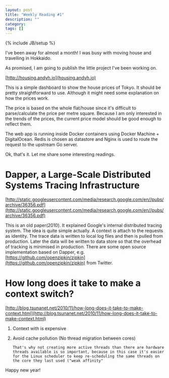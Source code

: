 ```yaml
---
layout: post
title: "Weekly Reading #1"
description: ""
category: 
tags: []
---
```


{% include JB/setup %}

I've been away for almost a month! I was busy with moving house and travelling in Hokkaido. 

As promised, I am going to publish the little project I've been working on. 

[http://housing.andyh.io](housing.andyh.io)

This is a simple dashboard to show the house prices of Tokyo. It should be pretty straightforward to use. Although it might need some explanation on how the prices work.

The price is based on the whole flat/house since it's difficult to parse/calculate the price per metre square. Because I am only interested in the trends of the prices, the current price model should be good enough to reflect them.

The web app is running inside Docker containers using Docker Machine + DigitalOcean. Redis is chosen as datastore and Nginx is used to route the request to the upstream Go server. 

Ok, that's it. Let me share some interesting readings.

# Dapper, a Large-Scale Distributed Systems Tracing Infrastructure

[http://static.googleusercontent.com/media/research.google.com/en//pubs/archive/36356.pdf](http://static.googleusercontent.com/media/research.google.com/en//pubs/archive/36356.pdf)

This is an old paper(2010). It explained Google's internal distributed tracing system. The idea is quite simple actually. A context is attach to the requests as identity. The trace data is written to local log files and then is pulled from production. Later the data will be written to data store so that the overhead of tracking is minimised in production. There are some open source implementation based on Dapper, e.g. [https://github.com/openzipkin/zipkin](https://github.com/openzipkin/zipkin) from Twitter. 

# How long does it take to make a context switch?

[http://blog.tsunanet.net/2010/11/how-long-does-it-take-to-make-context.html](http://blog.tsunanet.net/2010/11/how-long-does-it-take-to-make-context.html)

1. Context with is expensive
   
2. Avoid cache pollution (No thread migration between cores)
   
   `That's why not creating more active threads than there are hardware threads available is so important, because in this case it's easier for the Linux scheduler to keep re-scheduling the same threads on the core they last used ("weak affinity"`

Happy new year!

